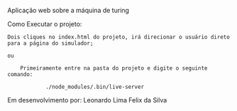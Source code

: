 Aplicação web sobre a máquina de turing

Como Executar o projeto:

	Dois cliques no index.html do projeto, irá direcionar o usuário direto para a página do simulador;

	ou

        Primeiramente entre na pasta do projeto e digite o seguinte comando:
                
                ./node_modules/.bin/live-server

Em desenvolvimento por:
        Leonardo Lima Felix da Silva
